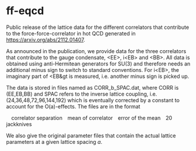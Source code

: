 # ff-eqcd
Public release of the lattice data for the different correlators that contribute to
the force-force-correlator in hot QCD generated
in https://arxiv.org/abs/2112.01407.

As announced in the publication, we provide data for the three correlators that 
contribute to the gauge condensate, &lt;EE&gt;, i&lt;EB&gt; and &lt;BB&gt;. All data is obtained 
using anti-Hermitean generators for SU(3) and therefore needs an additional minus sign
to switch to standard conventions. For i&lt;EB&gt;, the imaginary part of &lt;EB&gt is measured, i.e. 
another minus sign is picked up.
  
The data is stored in files named as CORR_b_SPAC.dat, where CORR is (EE,EB,BB) and SPAC refers to 
the inverse lattice coupling, i.e. (24,36,48,72,96,144,192) which is eventually 
corrected by a constant to account for the O(a)-effects. The files are in the format
  
&emsp;correlator separation&emsp;mean of correlator&emsp;error of the mean&emsp;20 jackknives
  
  
We also give the original parameter files that contain the actual lattice parameters
at a given lattice spacing *a*.
